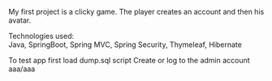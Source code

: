 My first project is a clicky game. The player creates an account and then his avatar.

Technologies used:  
Java,
SpringBoot, 
Spring MVC, 
Spring Security, 
Thymeleaf, 
Hibernate

To test app first load dump.sql script
Create or log to the admin account aaa/aaa
